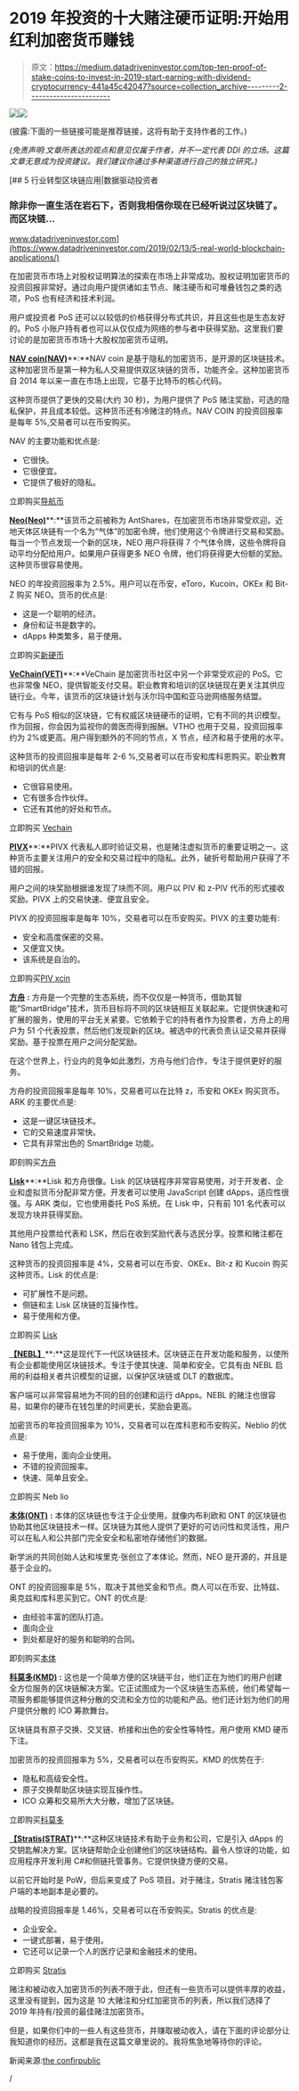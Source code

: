 # 2019 年投资的十大赌注硬币证明:开始用红利加密货币赚钱

> 原文：<https://medium.datadriveninvestor.com/top-ten-proof-of-stake-coins-to-invest-in-2019-start-earning-with-dividend-cryptocurrency-441a45c42047?source=collection_archive---------2----------------------->

[![](img/27312175cc26b63434e151cc55008716.png)](http://www.track.datadriveninvestor.com/1B9E)![](img/a567c8fa4d9d8481e0d368b93a7e9e38.png)

(披露:下面的一些链接可能是推荐链接，这将有助于支持作者的工作。)

*(免责声明:文章所表达的观点和意见仅属于作者，并不一定代表 DDI 的立场。这篇文章无意成为投资建议。我们建议你通过多种渠道进行自己的独立研究。)*

[](https://www.datadriveninvestor.com/2019/02/13/5-real-world-blockchain-applications/) [## 5 行业转型区块链应用|数据驱动投资者

### 除非你一直生活在岩石下，否则我相信你现在已经听说过区块链了。而区块链…

www.datadriveninvestor.com](https://www.datadriveninvestor.com/2019/02/13/5-real-world-blockchain-applications/) 

在加密货币市场上对股权证明算法的探索在市场上非常成功。股权证明加密货币的投资回报非常好。通过向用户提供诸如主节点、赌注硬币和可堆叠钱包之类的选项，PoS 也有经济和技术利润。

用户或投资者 PoS 还可以以较低的价格获得分布式共识，并且这些也是生态友好的。PoS 小账户持有者也可以从仅仅成为网络的参与者中获得奖励。这里我们要讨论的是加密货币市场十大股权加密货币证明。

[**NAV coin(NAV)**](https://navcoin.org/en)**:**NAV coin 是基于隐私的加密货币，是开源的区块链技术。这种加密货币是第一种为私人交易提供双区块链的货币，功能齐全。这种加密货币自 2014 年以来一直在市场上出现，它基于比特币的核心代码。

这种货币提供了更快的交易(大约 30 秒)，为用户提供了 PoS 赌注奖励，可选的隐私保护，并且成本较低。这种货币还有冷赌注的特点。NAV COIN 的投资回报率是每年 5%,交易者可以在币安购买。

NAV 的主要功能和优点是:

*   它很快。
*   它很便宜。
*   它提供了极好的隐私。

立即购买[导航币](https://www.binance.com/?ref=37011809)

[**Neo(Neo)**](https://www.thecoinrepublic.com/neo-neo/)**:**该货币之前被称为 AntShares，在加密货币市场非常受欢迎。近地天体区块链有一个名为“气体”的加密令牌，他们使用这个令牌进行交易和奖励。每当一个节点发现一个新的区块，NEO 用户将获得 7 个气体令牌，这些令牌将自动平均分配给用户。如果用户获得更多 NEO 令牌，他们将获得更大份额的奖励。这种货币很容易使用。

NEO 的年投资回报率为 2.5%。用户可以在币安，eToro，Kucoin，OKEx 和 Bit-Z 购买 NEO。货币的优点是:

*   这是一个聪明的经济。
*   身份和证书是数字的。
*   dApps 种类繁多，易于使用。

立即购买[新硬币](http://coinbase-consumer.sjv.io/ov07E)

[**VeChain(VET)**](https://www.thecoinrepublic.com/vechain-ven/)**:**VeChain 是加密货币社区中另一个非常受欢迎的 PoS。它也非常像 NEO，提供智能支付交易。职业教育和培训的区块链现在更关注其供应链行业。今年，该货币的区块链计划与沃尔玛中国和亚马逊网络服务结盟。

它有与 PoS 相似的区块链，它有权威区块链硬币的证明，它有不同的共识模型。作为回报，你会因为监视你的兽医而得到报酬。VTHO 也用于交易，投资回报率约为 2%或更高。用户得到额外的不同的节点，X 节点，经济和易于使用的水平。

这种货币的投资回报率是每年 2-6 %,交易者可以在币安和库科恩购买。职业教育和培训的优点是:

*   它很容易使用。
*   它有很多合作伙伴。
*   它还有其他的好处和节点。

立即购买 [Vechain](http://coinbase-consumer.sjv.io/ov07E)

[**PIVX**](https://www.thecoinrepublic.com/pivx-pivx/)**:**PIVX 代表私人即时验证交易，也是赌注虚拟货币的重要证明之一。这种货币主要关注用户的安全和交易过程中的隐私。此外，破折号帮助用户获得了不错的回报。

用户之间的块奖励根据谁发现了块而不同。用户以 PIV 和 z-PIV 代币的形式接收奖励。PIVX 上的交易快速、便宜且安全。

PIVX 的投资回报率是每年 10%，交易者可以在币安购买。PIVX 的主要功能有:

*   安全和高度保密的交易。
*   又便宜又快。
*   该系统是自治的。

立即购买[PIV xcin](http://coinbase-consumer.sjv.io/ov07E)

[**方舟**](https://www.thecoinrepublic.com/ark-ark/) **:** 方舟是一个完整的生态系统，而不仅仅是一种货币，借助其智能“SmartBridge”技术，货币目标将不同的区块链相互关联起来。它提供快速和可扩展的服务，使用的平台无关紧要。它依赖于它的持有者作为投票者，方舟上的用户为 51 个代表投票，然后他们发现新的区块。被选中的代表负责认证交易并获得奖励。基于投票在用户之间分配奖励。

在这个世界上，行业内的竞争如此激烈，方舟与他们合作，专注于提供更好的服务。

方舟的投资回报率是每年 10%，交易者可以在比特 z，币安和 OKEx 购买货币。ARK 的主要优点是:

*   这是一键区块链技术。
*   它的交易速度非常快。
*   它具有非常出色的 SmartBridge 功能。

即刻购买[方舟](https://www.binance.com/?ref=37011809)

[**Lisk**](https://www.thecoinrepublic.com/lisk-lsk/)**:**Lisk 和方舟很像。Lisk 的区块链程序非常容易使用，对于开发者、企业和虚拟货币分配非常方便。开发者可以使用 JavaScript 创建 dApps，适应性很强。与 ARK 类似，它也使用委托 PoS 系统。在 Lisk 中，只有前 101 名代表可以发现方块并获得奖励。

其他用户投票给代表和 LSK，然后在收到奖励代表与选民分享。投票和赌注都在 Nano 钱包上完成。

这种货币的投资回报率是 4%，交易者可以在币安、OKEx、Bit-z 和 Kucoin 购买这种货币。Lisk 的优点是:

*   可扩展性不是问题。
*   侧链和主 Lisk 区块链的互操作性。
*   易于使用和方便。

立即购买 [Lisk](https://www.binance.com/?ref=37011809)

[**【NEBL】**](https://nebl.io/)**:**这是现代下一代区块链技术。区块链正在开发功能和服务，以使所有企业都能使用区块链技术。专注于使其快速、简单和安全。它具有由 NEBL 启用的利益相关者共识模型的证据，以保护区块链或 DLT 的数据库。

客户端可以非常容易地为不同的目的创建和运行 dApps。NEBL 的赌注也很容易，如果你的硬币在钱包里的时间更长，奖励会更高。

加密货币的年投资回报率为 10%，交易者可以在库科恩和币安购买。Neblio 的优点是:

*   易于使用，面向企业使用。
*   不错的投资回报率。
*   快速、简单且安全。

立即购买 Neb lio

[**本体(ONT)**](https://www.thecoinrepublic.com/ontology/) **:** 本体的区块链也专注于企业使用，就像内布利欧和 ONT 的区块链也协助其他区块链技术一样。区块链为其他人提供了更好的可访问性和灵活性，用户可以在私人和公共部门完全安全和私密地存储他们的数据。

新学派的共同创始人达和埃里克·张创立了本体论。然而，NEO 是开源的，并且是基于企业的。

ONT 的投资回报率是 5%，取决于其他奖金和节点。商人可以在币安、比特兹、奥克兹和库科恩买到它。ONT 的优点是:

*   由经验丰富的团队打造。
*   面向企业
*   到处都是好的服务和聪明的合同。

即刻购买[本体](https://www.binance.com/?ref=37011809)

[**科莫多(KMD)**](https://www.thecoinrepublic.com/komodo-kmd/) **:** 这也是一个简单方便的区块链平台，他们正在为他们的用户创建全方位服务的区块链解决方案。它正试图成为一个区块链生态系统，他们希望每一项服务都能够提供这种分散的交流和全方位的功能和产品。他们还计划为他们的用户提供分散的 ICO 筹款舞台。

区块链具有原子交换、交叉链、桥接和出色的安全性等特性。用户使用 KMD 硬币下注。

加密货币的投资回报率为 5%，交易者可以在币安购买。KMD 的优势在于:

*   隐私和高级安全性。
*   原子交换帮助区块链实现互操作性。
*   ICO 众筹和交易所大大分散，增加了区块链。

立即购买[科莫多](https://www.binance.com/?ref=37011809)

[**【Stratis(STRAT)**](https://www.thecoinrepublic.com/stratis-strat/)**:**这种区块链技术有助于业务和公司，它是引入 dApps 的交钥匙解决方案。区块链帮助企业创建他们的区块链结构。最令人惊讶的功能，如应用程序开发利用 C#和侧链托管事务。它提供快捷方便的交易。

以前它开始时是 PoW，但后来变成了 PoS 项目。对于赌注，Stratis 赌注钱包客户端的本地副本是必要的。

战略的投资回报率是 1.46%，交易者可以在币安购买。Stratis 的优点是:

*   企业安全。
*   一键式部署，易于使用。
*   它还可以记录一个人的医疗记录和金融技术的使用。

立即购买 [Stratis](https://www.binance.com/?ref=37011809)

赌注和被动收入加密货币的列表不限于此，但还有一些货币可以提供丰厚的收益，这里没有提到，因为这是 10 大赌注和分红加密货币的列表，所以我们选择了 2019 年持有/投资的最佳赌注加密货币。

但是，如果你们中的一些人有这些货币，并赚取被动收入，请在下面的评论部分让我知道你的经历。这都是我在这篇文章里说的。我将焦急地等待你的评论。

新闻来源:[the confirpublic](https://www.thecoinrepublic.com/twitter-ceo-jack-dorsey-we-love-you-bitcoin/)

/